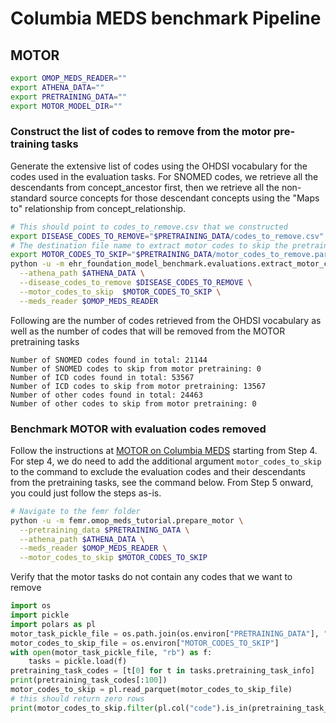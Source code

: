 # Columbia MEDS benchmark Pipeline
## MOTOR


```bash
export OMOP_MEDS_READER=""
export ATHENA_DATA=""
export PRETRAINING_DATA=""
export MOTOR_MODEL_DIR=""
```

### Construct the list of codes to remove from the motor pre-training tasks
Generate the extensive list of codes using the OHDSI vocabulary for the codes used in the evaluation tasks. 
For SNOMED codes, we retrieve all the descendants from concept_ancestor first, 
then we retrieve all the non-standard source concepts for those descendant concepts using the "Maps to" relationship from concept_relationship.
```bash
# This should point to codes_to_remove.csv that we constructed 
export DISEASE_CODES_TO_REMOVE="$PRETRAINING_DATA/codes_to_remove.csv"
# The destination file name to extract motor codes to skip the pretraining tasks 
export MOTOR_CODES_TO_SKIP="$PRETRAINING_DATA/motor_codes_to_remove.parquet"
python -u -m ehr_foundation_model_benchmark.evaluations.extract_motor_codes_to_skip_pretraining \
  --athena_path $ATHENA_DATA \
  --disease_codes_to_remove $DISEASE_CODES_TO_REMOVE \
  --motor_codes_to_skip  $MOTOR_CODES_TO_SKIP \
  --meds_reader $OMOP_MEDS_READER
```

Following are the number of codes retrieved from the OHDSI vocabulary as well as the number of codes that will be removed from the MOTOR pretraining tasks
```aiignore
Number of SNOMED codes found in total: 21144
Number of SNOMED codes to skip from motor pretraining: 0
Number of ICD codes found in total: 53567
Number of ICD codes to skip from motor pretraining: 13567
Number of other codes found in total: 24463
Number of other codes to skip from motor pretraining: 0
```

### Benchmark MOTOR with evaluation codes removed
Follow the instructions at [MOTOR on Columbia MEDS](https://github.com/ChaoPang/femr/tree/omop_meds_v3_tutorial/src/femr/omop_meds_tutorial#step-4-preparing-for-pretraining) starting from Step 4. 
For step 4, we do need to add the additional argument `motor_codes_to_skip` to the command to exclude the evaluation codes and their descendants from the pretraining tasks, see the command below. 
From Step 5 onward, you could just follow the steps as-is.  
```bash
# Navigate to the femr folder
python -u -m femr.omop_meds_tutorial.prepare_motor \
  --pretraining_data $PRETRAINING_DATA \
  --athena_path $ATHENA_DATA \
  --meds_reader $OMOP_MEDS_READER \
  --motor_codes_to_skip $MOTOR_CODES_TO_SKIP
```
Verify that the motor tasks do not contain any codes that we want to remove
```python
import os
import pickle
import polars as pl
motor_task_pickle_file = os.path.join(os.environ["PRETRAINING_DATA"], "motor_task.pkl")
motor_codes_to_skip_file = os.environ["MOTOR_CODES_TO_SKIP"]
with open(motor_task_pickle_file, "rb") as f:
    tasks = pickle.load(f)
pretraining_task_codes = [t[0] for t in tasks.pretraining_task_info]
print(pretraining_task_codes[:100])
motor_codes_to_skip = pl.read_parquet(motor_codes_to_skip_file)
# this should return zero rows
print(motor_codes_to_skip.filter(pl.col("code").is_in(pretraining_task_codes)))
```